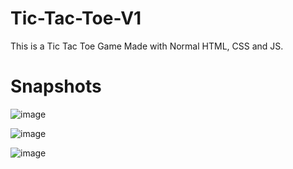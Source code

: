 # Tic-Tac-Toe-V1
This is a Tic Tac Toe Game Made with Normal HTML, CSS and JS.

# Snapshots
![image](https://github.com/user-attachments/assets/0a671ff7-d5c5-404e-9e3c-0a7530bb3088)

![image](https://github.com/user-attachments/assets/563a59d4-5f2c-4ec8-afb0-8cc9c85043e8)

![image](https://github.com/user-attachments/assets/6f700378-16dd-453b-98ae-48683ed320a9)
